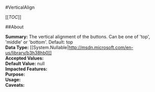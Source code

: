 #VerticalAlign

[[_TOC_]]

##About

**Summary:**  The vertical alignment of the buttons. Can be one of 'top', 'middle' or 'bottom'. Default: top   
**Data Type:** [[System.Nullable|http://msdn.microsoft.com/en-us/library/b3h38hb0]]  
**Accepted Values:**   
**Default Value:** null  
**Impacted Features:**   
**Purpose:**   
**Usage:**   
**Caveats:**   

